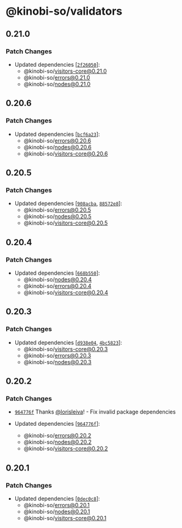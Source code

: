 # @kinobi-so/validators

## 0.21.0

### Patch Changes

- Updated dependencies [[`2f26050`](https://github.com/kinobi-so/kinobi/commit/2f26050ddbcbdefcefbd853e1017a30c94442e1f)]:
  - @kinobi-so/visitors-core@0.21.0
  - @kinobi-so/errors@0.21.0
  - @kinobi-so/nodes@0.21.0

## 0.20.6

### Patch Changes

- Updated dependencies [[`bcf6a23`](https://github.com/kinobi-so/kinobi/commit/bcf6a23fa0e0d1f1a064ea6ddcfc9c092190a51f)]:
  - @kinobi-so/errors@0.20.6
  - @kinobi-so/nodes@0.20.6
  - @kinobi-so/visitors-core@0.20.6

## 0.20.5

### Patch Changes

- Updated dependencies [[`908acba`](https://github.com/kinobi-so/kinobi/commit/908acba99cdb0b761ed79aebf6828e23fde97ef8), [`88572e8`](https://github.com/kinobi-so/kinobi/commit/88572e8eaffe09b5b8c48c4e9aebfdeb8bc149e6)]:
  - @kinobi-so/errors@0.20.5
  - @kinobi-so/nodes@0.20.5
  - @kinobi-so/visitors-core@0.20.5

## 0.20.4

### Patch Changes

- Updated dependencies [[`668b550`](https://github.com/kinobi-so/kinobi/commit/668b550aa2172c24ddb3b8751d91e67e94a93fa4)]:
  - @kinobi-so/nodes@0.20.4
  - @kinobi-so/errors@0.20.4
  - @kinobi-so/visitors-core@0.20.4

## 0.20.3

### Patch Changes

- Updated dependencies [[`d938e04`](https://github.com/kinobi-so/kinobi/commit/d938e04b8cf5765c5bb2b68916b29e892fd5ad70), [`4bc5823`](https://github.com/kinobi-so/kinobi/commit/4bc5823377824198bd5a6432d16333b2cb1d8b8c)]:
  - @kinobi-so/visitors-core@0.20.3
  - @kinobi-so/errors@0.20.3
  - @kinobi-so/nodes@0.20.3

## 0.20.2

### Patch Changes

- [`964776f`](https://github.com/kinobi-so/kinobi/commit/964776fe73402c236d334032821013674c3b1a5e) Thanks [@lorisleiva](https://github.com/lorisleiva)! - Fix invalid package dependencies

- Updated dependencies [[`964776f`](https://github.com/kinobi-so/kinobi/commit/964776fe73402c236d334032821013674c3b1a5e)]:
  - @kinobi-so/errors@0.20.2
  - @kinobi-so/nodes@0.20.2
  - @kinobi-so/visitors-core@0.20.2

## 0.20.1

### Patch Changes

- Updated dependencies [[`0dec0c8`](https://github.com/kinobi-so/kinobi/commit/0dec0c8fff5e80fafc964416058e4ddf1db2bda0)]:
  - @kinobi-so/errors@0.20.1
  - @kinobi-so/nodes@0.20.1
  - @kinobi-so/visitors-core@0.20.1
